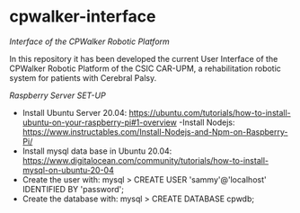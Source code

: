 # cpwalker-interface
*Interface of the CPWalker Robotic Platform*

In this repository it has been developed the current User Interface of the CPWalker Robotic Platform of the CSIC CAR-UPM, a rehabilitation robotic system for patients with Cerebral Palsy.

*Raspberry Server SET-UP*
- Install Ubuntu Server 20.04:
https://ubuntu.com/tutorials/how-to-install-ubuntu-on-your-raspberry-pi#1-overview
-Install Nodejs:
https://www.instructables.com/Install-Nodejs-and-Npm-on-Raspberry-Pi/
- Install mysql data base in Ubuntu 20.04:
https://www.digitalocean.com/community/tutorials/how-to-install-mysql-on-ubuntu-20-04
- Create the user with:
mysql > CREATE USER 'sammy'@'localhost' IDENTIFIED BY 'password';
- Create the database with:
mysql > CREATE DATABASE cpwdb;

